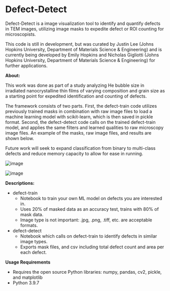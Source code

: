 # Defect-Detect

Defect-Detect is a image visualization tool to identify and quantify defects in TEM images, utilizing image masks to expedite defect or ROI counting for microscopists.

This code is still in development, but was curated by Justin Lee (Johns Hopkins University, Department of Materials Science & Engineering) and is currently being developed by Emily Hopkins and Nicholas Gigliotti (Johns Hopkins University, Department of Materials Science & Engineering) for further applications.

**About:**

This work was done as part of a study analyzing He bubble size in irradiated nanocrystalline thin films of varying composition and grain size as a starting point for expedited identification and counting of defects.


The framework consists of two parts. First, the defect-train code utilizes previously trained masks in combination with raw image files to load a machine learning model with scikit-learn, which is then saved in pickle format. Second, the defect-detect code calls on the trained defect-train model, and applies the same filters and learned qualities to raw microscopy image files. An example of the masks, raw image files, and results are shown below.


Future work will seek to expand classification from binary to multi-class defects and reduce memory capacity to allow for ease in running.


![image](https://user-images.githubusercontent.com/87487374/158637189-a21a72b1-3609-485a-baef-8fee987cbdbb.png)

![image](https://user-images.githubusercontent.com/87487374/158637392-0f48d556-42a2-4447-a35f-f5cffc4a1858.png)


**Descriptions:**

 - defect-train
    - Notebook to train your own ML model on defects you are interested in.
    - Uses 20% of masked data as an accuracy test, trains with 80% of mask data.
    - Image type is not important: .jpg, .png, .tiff, etc. are acceptable formats.
 - defect-detect
    - Notebook which calls on defect-train to identify defects in similar image types.
    - Exports mask files, and csv including total defect count and area per each defect.

**Usage Requirements**

- Requires the open source Python libraries: numpy, pandas, cv2, pickle, and matplotlib
- Python 3.9.7
